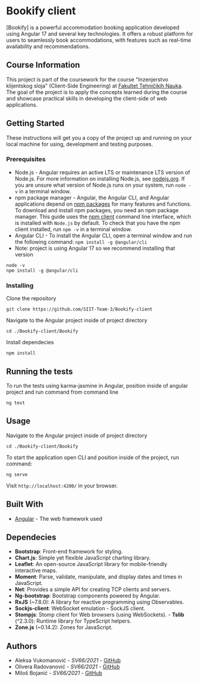 # Bookify client

[Bookify] is a powerful accommodation booking application developed using Angular 17 and several key technologies. It offers a robust platform for users to seamlessly book accommodations, with features such as real-time availability and recommendations.

## Course Information
This project is part of the coursework for the course "Inzenjerstvo klijentskog sloja" (Client-Side Engineering) at [Fakultet Tehničikih Nauka](https://www.ftn.uns.ac.rs/). The goal of the project is to apply the concepts learned during the course and showcase practical skills in developing the client-side of web applications.

## Getting Started

These instructions will get you a copy of the project up and running on your local machine for using, development and testing purposes. 

### Prerequisites

- Node.js - Angular requires an active LTS or maintenance LTS version of Node.js. For more information on installing Node.js, see [nodejs.org](https://nodejs.org/ "Nodejs.org"). If you are unsure what version of Node.js runs on your system, run `node -v` in a terminal window.
- npm package manager - Angular, the Angular CLI, and Angular applications depend on [npm packages](https://docs.npmjs.com/getting-started/what-is-npm) for many features and functions. To download and install npm packages, you need an npm package manager. This guide uses the [npm client](https://docs.npmjs.com/cli/install) command line interface, which is installed with `Node.js` by default. To check that you have the npm client installed, run `npm -v` in a terminal window.
- Angular CLI - To install the Angular CLI, open a terminal window and run the following command: `npm install -g @angular/cli`
- Note: project is using Angular 17 so we recommend installing that version 

```shell
node -v
npm install -g @angular/cli
```

### Installing

Clone the repository

```shell
git clone https://github.com/SIIT-Team-3/Bookify-client
```

Navigate to the Angular project inside of project directory

```shell
cd ./Bookify-client/Bookify
```

Install dependecies

```shell
npm install
```
## Running the tests

To run the tests using karma-jasmine in Angular, position inside of angular project and run command from command line

```shell
ng test
```

## Usage

Navigate to the Angular project inside of project directory

```shell
cd ./Bookify-client/Bookify
```

To start the application open CLI and position inside of the project, run command:

```shell
ng serve
```

Visit `http://localhost:4200/` in your browser.
## Built With

* [Angular](https://angular.dev/) - The web framework used

## Dependecies

- **Bootstrap**: Front-end framework for styling.
- **Chart.js**: Simple yet flexible JavaScript charting library. 
- **Leaflet**: An open-source JavaScript library for mobile-friendly interactive maps.
- **Moment**: Parse, validate, manipulate, and display dates and times in JavaScript.
- **Net**: Provides a simple API for creating TCP clients and servers. 
- **Ng-bootstrap**: Bootstrap components powered by Angular.
- **RxJS** (~7.8.0): A library for reactive programming using Observables. 
- **Sockjs-client**: WebSocket emulation - SockJS client. 
- **Stompjs**: Stomp client for Web browsers (using WebSockets). - **Tslib** (^2.3.0): Runtime library for TypeScript helpers. 
- **Zone.js** (~0.14.2): Zones for JavaScript.

## Authors

* Aleksa Vukomanović - *SV66/2021* - [GitHub](https://github.com/aleksaaaa02)
* Olivera Radovanović - *SV66/2021* - [GitHub](https://github.com/Olivera2708)
* Miloš Bojanić - *SV66/2021* - [GitHub](https://github.com/milosbojanic)
